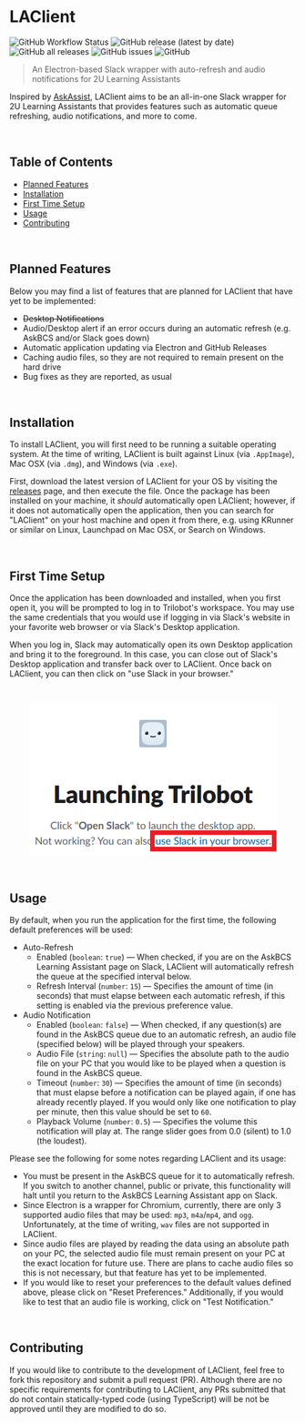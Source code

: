 # LAClient

![GitHub Workflow Status](https://img.shields.io/github/workflow/status/jcoon97/LAClient/Build%20&%20Deploy?label=GitHub%20Actions&style=flat-square)
![GitHub release (latest by date)](https://img.shields.io/github/v/release/jcoon97/LAClient?label=Current%20Release&style=flat-square)
![GitHub all releases](https://img.shields.io/github/downloads/jcoon97/LAClient/total?label=Total%20Downloads&style=flat-square)
![GitHub issues](https://img.shields.io/github/issues/jcoon97/LAClient?label=Reported%20Issues&style=flat-square)
![GitHub](https://img.shields.io/github/license/jcoon97/LAClient?label=License&style=flat-square)

> An Electron-based Slack wrapper with auto-refresh and audio notifications for 2U Learning Assistants

Inspired by [AskAssist](https://github.com/Noxid86/AskAssist), LAClient aims to be an all-in-one Slack wrapper for 2U
Learning Assistants that provides features such as automatic queue refreshing, audio notifications, and more to come.

<br>

## Table of Contents

* [Planned Features](#planned-features)
* [Installation](#installation)
* [First Time Setup](#first-time-setup)
* [Usage](#usage)
* [Contributing](#contributing)

<br>

## Planned Features

Below you may find a list of features that are planned for LAClient that have yet to be implemented:

* ~~Desktop Notifications~~
* Audio/Desktop alert if an error occurs during an automatic refresh (e.g. AskBCS and/or Slack goes down)
* Automatic application updating via Electron and GitHub Releases
* Caching audio files, so they are not required to remain present on the hard drive
* Bug fixes as they are reported, as usual

<br>

## Installation

To install LAClient, you will first need to be running a suitable operating system. At the time of writing, LAClient is
built against Linux (via `.AppImage`), Mac OSX (via `.dmg`), and Windows (via `.exe`).

First, download the latest version of LAClient for your OS by visiting
the [releases](https://github.com/jcoon97/LAClient/releases) page, and then execute the file. Once the package has been
installed on your machine, it *should* automatically open LAClient; however, if it does not automatically open the
application, then you can search for "LAClient" on your host machine and open it from there, e.g. using KRunner or
similar on Linux, Launchpad on Mac OSX, or Search on Windows.

<br>

## First Time Setup

Once the application has been downloaded and installed, when you first open it, you will be prompted to log in to
Trilobot's workspace. You may use the same credentials that you would use if logging in via Slack's website in your
favorite web browser or via Slack's Desktop application.

When you log in, Slack may automatically open its own Desktop application and bring it to the foreground. In this case,
you can close out of Slack's Desktop application and transfer back over to LAClient. Once back on LAClient, you can then
click on "use Slack in your browser."

<br> 

<p align="center">
    <img src="screenshots/open-slack-in-browser.png" alt="Open Slack in Browser" />
</p>

<br>

## Usage

By default, when you run the application for the first time, the following default preferences will be used:

* Auto-Refresh
    * Enabled (`boolean`: `true`) — When checked, if you are on the AskBCS Learning Assistant page on Slack, LAClient
      will automatically refresh the queue at the specified interval below.
    * Refresh Interval (`number`: `15`) — Specifies the amount of time (in seconds) that must elapse between each
      automatic refresh, if this setting is enabled via the previous preference value.
* Audio Notification
    * Enabled (`boolean`: `false`) — When checked, if any question(s) are found in the AskBCS queue due to an automatic
      refresh, an audio file (specified below) will be played through your speakers.
    * Audio File (`string`: `null`) — Specifies the absolute path to the audio file on your PC that you would like to be
      played when a question is found in the AskBCS queue.
    * Timeout (`number`: `30`) — Specifies the amount of time (in seconds) that must elapse before a notification can be
      played again, if one has already recently played. If you would only like one notification to play per minute, then
      this value should be set to `60`.
    * Playback Volume (`number`: `0.5`) — Specifies the volume this notification will play at. The range slider goes from
      0.0 (silent) to 1.0 (the loudest).

Please see the following for some notes regarding LAClient and its usage:

* You must be present in the AskBCS queue for it to automatically refresh. If you switch to another channel, public or
  private, this functionality will halt until you return to the AskBCS Learning Assistant app on Slack.
* Since Electron is a wrapper for Chromium, currently, there are only 3 supported audio files that may be used: `mp3`,
  `m4a`/`mp4`, and `ogg`. Unfortunately, at the time of writing, `wav` files are not supported in LAClient.
* Since audio files are played by reading the data using an absolute path on your PC, the selected audio file must
  remain present on your PC at the exact location for future use. There are plans to cache audio files so this is not
  necessary, but that feature has yet to be implemented.
* If you would like to reset your preferences to the default values defined above, please click on "Reset Preferences."
  Additionally, if you would like to test that an audio file is working, click on "Test Notification."

<br>

## Contributing

If you would like to contribute to the development of LAClient, feel free to fork this repository and submit a pull
request (PR). Although there are no specific requirements for contributing to LAClient, any PRs submitted that do not
contain statically-typed code (using TypeScript) will be not be approved until they are modified to do so.
